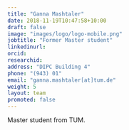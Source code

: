 ```yaml
---
title: "Ganna Mashtaler"
date: 2018-11-19T10:47:58+10:00
draft: false
image: "images/logo/logo-mobile.png"
jobtitle: "Former Master student"
linkedinurl:
orcid:
researchid:
address: "DIPC Building 4"
phone: "(943) 01"
email: "ganna.mashtaler[at]tum.de"
weight: 5
layout: team
promoted: false
---
```


Master student from TUM.

